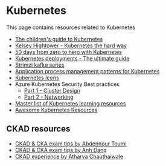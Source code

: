 # Kubernetes

This page contains resources related to Kubernetes

- [The children's guide to Kubernetes](https://cdn.chrisshort.net/The-Illustrated-Childrens-Guide-to-Kubernetes.pdf)
- [Kelsey Hightower - Kubernetes the hard way](https://github.com/kelseyhightower/kubernetes-the-hard-way)
- [50 days from zero to hero with Kubernetes](https://azure.microsoft.com/mediahandler/files/resourcefiles/kubernetes-learning-path/Kubernetes%20Learning%20Path%20version%201.0.pdf?utm_campaign=ossonazure)
- [Kubernetes deployments - The ultimate guide](https://semaphoreci.com/blog/kubernetes-deployment)
- [Strimzi kafka series](https://strimzi.io/2019/04/17/accessing-kafka-part-1.html)
- [Application process management patterns for Kubernetes](https://www.magalix.com/blog/kubernetes-patterns-application-process-management-1)
- [Kubernetes Icons](https://docs.google.com/presentation/d/15h_MHjR2fzXIiGZniUdHok_FP07u1L8MAX5cN1r0j4U/edit#slide=id.g3375c55830_0_0)
- Azure Kubernetes Security Best practices
  - [Part 1 - Cluster Design](https://www.stackrox.com/post/2020/01/azure-kubernetes-aks-security-best-practices-part-1-of-4/)
  - [Part 2 - Networking](https://www.stackrox.com/post/2020/02/azure-kubernetes-aks-security-best-practices-part-2-of-4)
- [Master list of Kubernetes learning resources](https://logz.io/blog/resources-learn-kubernetes/)
- [Awesome Kubernetes Resources](https://github.com/ramitsurana/awesome-kubernetes#Docker)

## CKAD resources

- [CKAD & CKA exam tips by Abdennour Toumi](https://medium.com/faun/my-story-towards-cka-ckad-and-some-tips-daf495e711a9)
- [CKAD & CKA exam tips by Anh Dang](https://medium.com/chotot/tips-tricks-to-pass-certified-kubernetes-application-developer-ckad-exam-67c9e1b32e6e)
- [CKAD experience by Atharva Chauthaiwale](https://www.linkedin.com/pulse/my-ckad-exam-experience-atharva-chauthaiwale/)
